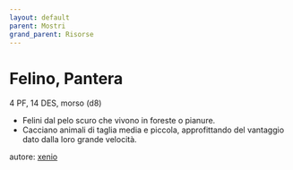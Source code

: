 ```yaml
---
layout: default
parent: Mostri
grand_parent: Risorse 
--- 
```


# Felino, Pantera
4 PF, 14 DES, morso (d8)  
- Felini dal pelo scuro che vivono in foreste o pianure.
- Cacciano animali di taglia media e piccola, approfittando del vantaggio dato dalla loro grande velocità.

autore: [xenio](https://xenioinabottle.blogspot.com) 

